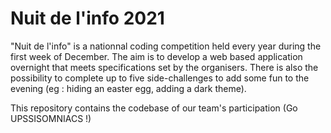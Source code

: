 # Nuit de l'info 2021

"Nuit de l'info" is a nationnal coding competition held every year during the first week of December. The aim is to develop a web based application overnight that meets specifications set by the organisers. There is also the possibility to complete up to five side-challenges to add some fun to the evening (eg : hiding an easter egg, adding a dark theme).

This repository contains the codebase of our team's participation (Go UPSSISOMNIACS !)
